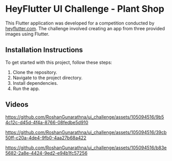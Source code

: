 # HeyFlutter UI Challenge - Plant Shop

This Flutter application was developed for a competition conducted by [heyflutter.com](https://www.youtube.com/live/aERczKh_uMk?si=jNwtTwSpQC35UeZ0). The challenge involved creating an app from three provided images using Flutter. 

## Installation Instructions
To get started with this project, follow these steps:

1. Clone the repository.
2. Navigate to the project directory.
3. Install dependencies.
4. Run the app.

## Videos

https://github.com/RoshanGunarathna/ui_challenge/assets/105094516/9b54c12c-d45d-4f4a-8766-08fedbe5d910

https://github.com/RoshanGunarathna/ui_challenge/assets/105094516/39cb50ff-c20a-4de4-9fb0-4aa27b68a422

https://github.com/RoshanGunarathna/ui_challenge/assets/105094516/b83e5682-2a8e-4424-9ed2-e94b1fc57256





